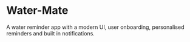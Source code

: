 # Water-Mate
A water reminder app with a modern UI, user onboarding, personalised reminders and built in notifications.
